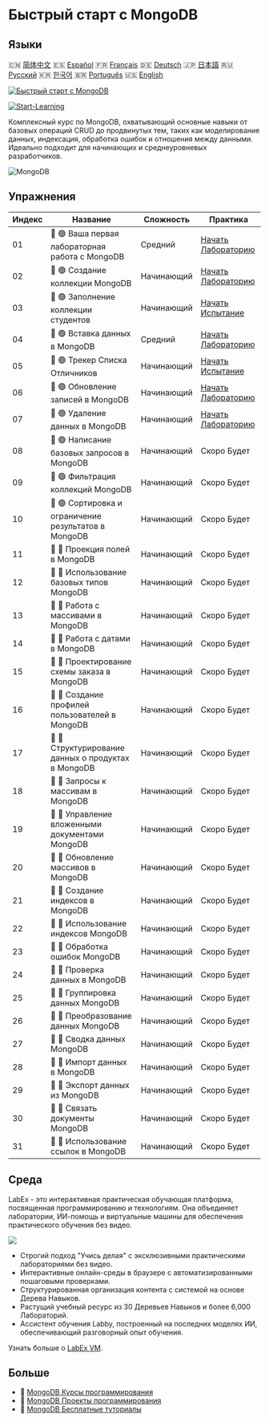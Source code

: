 # Быстрый старт с MongoDB

## Языки

🇨🇳 [简体中文](README_zh.md) 🇪🇸 [Español](README_es.md) 🇫🇷 [Français](README_fr.md) 🇩🇪 [Deutsch](README_de.md) 🇯🇵 [日本語](README_ja.md) 🇷🇺 [Русский](README_ru.md) 🇰🇷 [한국어](README_ko.md) 🇧🇷 [Português](README_pt.md) 🇺🇸 [English](README.md) 

[![Быстрый старт с MongoDB](https://cover-creator.labex.io/quick-start-with-mongodb.png?lang=ru)](https://labex.io/ru/courses/quick-start-with-mongodb)

[![Start-Learning](https://img.shields.io/badge/Start-Learning-whitesmoke?style=for-the-badge)](https://labex.io/ru/courses/quick-start-with-mongodb)

Комплексный курс по MongoDB, охватывающий основные навыки от базовых операций CRUD до продвинутых тем, таких как моделирование данных, индексация, обработка ошибок и отношения между данными. Идеально подходит для начинающих и среднеуровневых разработчиков.

![MongoDB](https://img.shields.io/badge/MongoDB-whitesmoke?style=for-the-badge&logo=mongodb)


## Упражнения

|   Индекс | Название                                             | Сложность   | Практика                                                                                                                     |
|----------|------------------------------------------------------|-------------|------------------------------------------------------------------------------------------------------------------------------|
|       01 | 📖 🟢 Ваша первая лабораторная работа с MongoDB      | Средний     | <a target='_blank' href='https://labex.io/ru/tutorials/mongodb-your-first-mongodb-lab-420660'>Начать Лабораторию</a>         |
|       02 | 📖 🟢 Создание коллекции MongoDB                     | Начинающий  | <a target='_blank' href='https://labex.io/ru/tutorials/mongodb-create-mongodb-collection-420695'>Начать Лабораторию</a>      |
|       03 | 🎯 🟢 Заполнение коллекции студентов                 | Начинающий  | <a target='_blank' href='https://labex.io/ru/tutorials/mongodb-populate-the-students-collection-425481'>Начать Испытание</a> |
|       04 | 📖 🟢 Вставка данных в MongoDB                       | Средний     | <a target='_blank' href='https://labex.io/ru/tutorials/mongodb-insert-data-in-mongodb-420696'>Начать Лабораторию</a>         |
|       05 | 🎯 🟢 Трекер Списка Отличников                       | Начинающий  | <a target='_blank' href='https://labex.io/ru/tutorials/mongodb-honor-roll-tracker-425476'>Начать Испытание</a>               |
|       06 | 📖 🟢 Обновление записей в MongoDB                   | Начинающий  | <a target='_blank' href='https://labex.io/ru/tutorials/mongodb-update-mongodb-records-420823'>Начать Лабораторию</a>         |
|       07 | 📖 🟢 Удаление данных в MongoDB                      | Начинающий  | <a target='_blank' href='https://labex.io/ru/tutorials/mongodb-delete-mongodb-data-420822'>Начать Лабораторию</a>            |
|       08 | 📖 🟢 Написание базовых запросов в MongoDB           | Начинающий  | Скоро Будет                                                                                                                  |
|       09 | 📖 🟢 Фильтрация коллекций MongoDB                   | Начинающий  | Скоро Будет                                                                                                                  |
|       10 | 📖 🟢 Сортировка и ограничение результатов в MongoDB | Начинающий  | Скоро Будет                                                                                                                  |
|       11 | 📖 🔵 Проекция полей в MongoDB                       | Начинающий  | Скоро Будет                                                                                                                  |
|       12 | 📖 🔵 Использование базовых типов MongoDB            | Начинающий  | Скоро Будет                                                                                                                  |
|       13 | 📖 🔵 Работа с массивами в MongoDB                   | Начинающий  | Скоро Будет                                                                                                                  |
|       14 | 📖 🔵 Работа с датами в MongoDB                      | Начинающий  | Скоро Будет                                                                                                                  |
|       15 | 📖 🔵 Проектирование схемы заказа в MongoDB          | Начинающий  | Скоро Будет                                                                                                                  |
|       16 | 📖 🔵 Создание профилей пользователей в MongoDB      | Начинающий  | Скоро Будет                                                                                                                  |
|       17 | 📖 🔵 Структурирование данных о продуктах в MongoDB  | Начинающий  | Скоро Будет                                                                                                                  |
|       18 | 📖 🔵 Запросы к массивам в MongoDB                   | Начинающий  | Скоро Будет                                                                                                                  |
|       19 | 📖 🔵 Управление вложенными документами MongoDB      | Начинающий  | Скоро Будет                                                                                                                  |
|       20 | 📖 🔵 Обновление массивов в MongoDB                  | Начинающий  | Скоро Будет                                                                                                                  |
|       21 | 📖 🔵 Создание индексов в MongoDB                    | Начинающий  | Скоро Будет                                                                                                                  |
|       22 | 📖 🔵 Использование индексов MongoDB                 | Начинающий  | Скоро Будет                                                                                                                  |
|       23 | 📖 🔵 Обработка ошибок MongoDB                       | Начинающий  | Скоро Будет                                                                                                                  |
|       24 | 📖 🔵 Проверка данных в MongoDB                      | Начинающий  | Скоро Будет                                                                                                                  |
|       25 | 📖 🔵 Группировка данных MongoDB                     | Начинающий  | Скоро Будет                                                                                                                  |
|       26 | 📖 🔵 Преобразование данных MongoDB                  | Начинающий  | Скоро Будет                                                                                                                  |
|       27 | 📖 🔵 Сводка данных MongoDB                          | Начинающий  | Скоро Будет                                                                                                                  |
|       28 | 📖 🔵 Импорт данных в MongoDB                        | Начинающий  | Скоро Будет                                                                                                                  |
|       29 | 📖 🔵 Экспорт данных из MongoDB                      | Начинающий  | Скоро Будет                                                                                                                  |
|       30 | 📖 🔵 Связать документы MongoDB                      | Начинающий  | Скоро Будет                                                                                                                  |
|       31 | 📖 🔵 Использование ссылок в MongoDB                 | Начинающий  | Скоро Будет                                                                                                                  |

## Среда

LabEx - это интерактивная практическая обучающая платформа, посвященная программированию и технологиям. Она объединяет лаборатории, ИИ-помощь и виртуальные машины для обеспечения практического обучения без видео.

![](https://tutorial-screenshot.getvm.io/images/vm-1725247253.png)

- Строгий подход "Учись делая" с эксклюзивными практическими лабораториями без видео.
- Интерактивные онлайн-среды в браузере с автоматизированными пошаговыми проверками.
- Структурированная организация контента с системой на основе Дерева Навыков.
- Растущий учебный ресурс из 30 Деревьев Навыков и более 6,000 Лабораторий.
- Ассистент обучения Labby, построенный на последних моделях ИИ, обеспечивающий разговорный опыт обучения.

Узнать больше о [LabEx VM](https://support.labex.io/using-labex/virtual-machine).

## Больше

- 🔗 [MongoDB Курсы программирования](https://github.com/labex-labs/awesome-programming-courses)
- 🔗 [MongoDB Проекты программирования](https://github.com/labex-labs/awesome-programming-projects)
- 🔗 [MongoDB Бесплатные туториалы](https://github.com/labex-labs/mongodb-free-tutorials)


